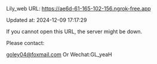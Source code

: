 Lily_web URL: https://ae6d-61-165-102-156.ngrok-free.app

Updated at: 2024-12-09 17:17:29

If you cannot open this URL, the server might be down.

Please contact: 

goley04@foxmail.com Or Wechat:GL_yeaH